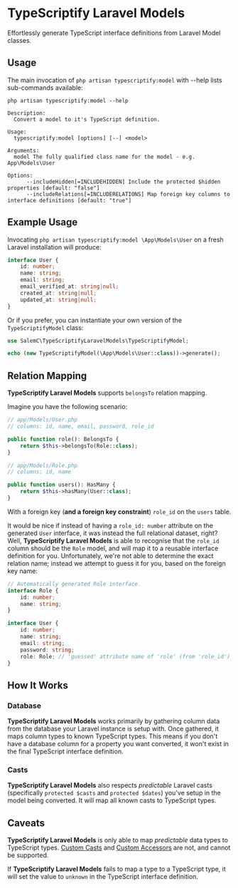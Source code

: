 # TypeScriptify Laravel Models

Effortlessly generate TypeScript interface definitions from Laravel Model classes.

## Usage

The main invocation of `php artisan typescriptify:model` with --help lists sub-commands available:

```
php artisan typescriptify:model --help

Description:
  Convert a model to it's TypeScript definition.

Usage:
  typescriptify:model [options] [--] <model>

Arguments:
  model The fully qualified class name for the model - e.g. App\Models\User

Options:
      --includeHidden[=INCLUDEHIDDEN] Include the protected $hidden properties [default: "false"]
      --includeRelations[=INCLUDERELATIONS] Map foreign key columns to interface definitions [default: "true"]
```

## Example Usage

Invocating `php artisan typescriptify:model \App\Models\User` on a fresh Laravel installation will produce:

```ts
interface User {
    id: number;
    name: string;
    email: string;
    email_verified_at: string|null;
    created_at: string|null;
    updated_at: string|null;
}
```

Or if you prefer, you can instantiate your own version of the `TypeScriptifyModel` class:

```php
use SalemC\TypeScriptifyLaravelModels\TypeScriptifyModel;

echo (new TypeScriptifyModel(\App\Models\User::class))->generate();
```

## Relation Mapping

**TypeScriptify Laravel Models** supports `belongsTo` relation mapping.

Imagine you have the following scenario:

```php
// app/Models/User.php
// columns: id, name, email, password, role_id

public function role(): BelongsTo {
    return $this->belongsTo(Role::class);
}

// app/Models/Role.php
// columns: id, name

public function users(): HasMany {
    return $this->hasMany(User::class);
}
```

With a foreign key (**and a foreign key constraint**) `role_id` on the `users` table.

It would be nice if instead of having a `role_id: number` attribute on the generated `User` interface, it was instead the full relational dataset, right? Well, **TypeScriptify Laravel Models** is able to recognise that the `role_id` column should be the `Role` model, and will map it to a reusable interface definition for you. Unfortunately, we're not able to determine the exact relation name; instead we attempt to guess it for you, based on the foreign key name:

```ts
// Automatically generated Role interface.
interface Role {
    id: number;
    name: string;
}

interface User {
    id: number;
    name: string;
    email: string;
    password: string;
    role: Role; // 'guessed' attribute name of 'role' (from 'role_id') with the interface Role, generated above.
}
```

## How It Works

### Database

**TypeScriptify Laravel Models** works primarily by gathering column data from the database your Laravel instance is setup with. Once gathered, it maps column types to known TypeScript types. This means if you don't have a database column for a property you want converted, it won't exist in the final TypeScript interface definition.

### Casts

**TypeScriptify Laravel Models** also respects _predictable_ Laravel casts (specifically `protected $casts` and `protected $dates`) you've setup in the model being converted. It will map all known casts to TypeScript types.

## Caveats

**TypeScriptify Laravel Models** is only able to map _predictable_ data types to TypeScript types. [Custom Casts](https://laravel.com/docs/9.x/eloquent-mutators#custom-Casts) and [Custom Accessors](https://laravel.com/docs/9.x/eloquent-mutators#accessors-and-mutators) are not, and cannot be supported.

If **TypeScriptify Laravel Models** fails to map a type to a TypeScript type, it will set the value to `unknown` in the TypeScript interface definition.

